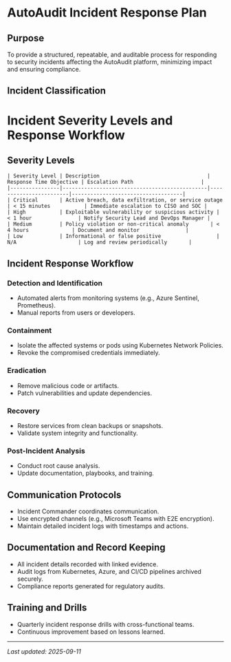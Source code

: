 # AutoAudit Incident Response Plan

## Purpose

To provide a structured, repeatable, and auditable process for responding to security incidents affecting the AutoAudit platform, minimizing impact and ensuring compliance.

## Incident Classification

# Incident Severity Levels and Response Workflow

## Severity Levels

```
| Severity Level | Description                                   | Response Time Objective | Escalation Path                      |
|----------------|-----------------------------------------------|------------------------|------------------------------------|
| Critical       | Active breach, data exfiltration, or service outage | < 15 minutes           | Immediate escalation to CISO and SOC |
| High           | Exploitable vulnerability or suspicious activity | < 1 hour               | Notify Security Lead and DevOps Manager |
| Medium         | Policy violation or non-critical anomaly       | < 4 hours              | Document and monitor               |
| Low            | Informational or false positive                  | N/A                    | Log and review periodically       |
```

## Incident Response Workflow

### Detection and Identification

- Automated alerts from monitoring systems (e.g., Azure Sentinel, Prometheus).
- Manual reports from users or developers.

### Containment

- Isolate the affected systems or pods using Kubernetes Network Policies.
- Revoke the compromised credentials immediately.

### Eradication

- Remove malicious code or artifacts.
- Patch vulnerabilities and update dependencies.

### Recovery

- Restore services from clean backups or snapshots.
- Validate system integrity and functionality.

### Post-Incident Analysis

- Conduct root cause analysis.
- Update documentation, playbooks, and training.

## Communication Protocols

- Incident Commander coordinates communication.
- Use encrypted channels (e.g., Microsoft Teams with E2E encryption).
- Maintain detailed incident logs with timestamps and actions.

## Documentation and Record Keeping

- All incident details recorded with linked evidence.
- Audit logs from Kubernetes, Azure, and CI/CD pipelines archived securely.
- Compliance reports generated for regulatory audits.

## Training and Drills

- Quarterly incident response drills with cross-functional teams.
- Continuous improvement based on lessons learned.

---

_Last updated: 2025-09-11_
```